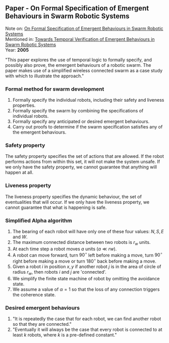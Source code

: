 ## Paper - On Formal Specification of Emergent Behaviours in Swarm Robotic Systems
Note on: [On Formal Specification of Emergent Behaviours in Swarm Robotic Systems](../Relevant%20Papers/On%20Formal%20Specification%20of%20Emergent%20Behaviours%20in%20Swarm%20Robotic%20Systems.pdf)  
Mentioned in: [Towards Temporal Verification of Emergent Behaviours in Swarm Robotic Systems](../Relevant%20Papers/Towards%20Temporal%20Verification%20of%20Emergent%20Behaviours%20in%20Swarm%20Robotic%20Systems.pdf)  
Year: **2005**  

"This paper explores the use of temporal logic to formally specify, and possibly also prove, the emergent behaviours of a robotic swarm. The paper makes use of a simplified wireless connected swarm as a case study with which to illustrate the approach."

### Formal method for swarm development
1. Formally specify the individual robots, including their safety and liveness properties. 
2. Formally specify the swarm by combining the specifications of individual robots. 
3. Formally specify any anticipated or desired emergent behaviours. 
4. Carry out proofs to determine if the swarm specification satisfies any of the emergent behaviours.

### Safety property
The safety property specifies the set of actions that are allowed. If the robot performs actions from within this set, it will not make the system unsafe.
If we only have the safety property, we cannot guarantee that anything will happen at all.

### Liveness property
The liveness property specifies the dynamic behaviour, the set of eventualities that will occur.
If we only have the liveness property, we cannot guarantee that what is happening is safe.

### Simplified Alpha algorithm
1. The bearing of each robot will have only one of these four values: $N, S, E$ and $W$.
2. The maximum connected distance between two robots is $r_w$ units.
3. At each time step a robot moves $a$ units $(a \ll rw )$.
4. A robot can move forward, turn $90^\circ$ left before making a move, turn $90^\circ$ right before making a move or turn $180^\circ$ back before making a move.
5. Given a robot $i$ in position $x, y$ if another robot $j$ is in the area of circle of radius $r_w$, then robots $i$ and $j$ are 'connected'.
6. We simplify the finite state machine of robot by omitting the avoidance state.
7. We assume a value of $\alpha=1$ so that the loss of any connection triggers the coherence state.

### Desired emergent behaviours
1. "It is repeatedly the case that for each robot, we can find another robot so that they are connected."
2. "Eventually it will always be the case that every robot is connected to at least $k$ robots, where $k$ is a pre-defined constant."



